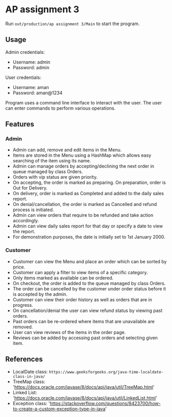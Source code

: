 # AP assignment 3

Run `out/production/ap assignment 3/Main` to start the program.

## Usage
Admin credentials:
- Username: admin
- Password: admin

User credentials:
- Username: aman
- Password: aman@1234

Program uses a command line interface to interact with the user.
The user can enter commands to perform various operations.

## Features
### Admin
- Admin can add, remove and edit items in the Menu.
- Items are stored in the Menu using a HashMap which allows easy searching of the item using its name.
- Admin can manage orders by accepting/declining the next order in queue managed by class Orders.
- Orders with vip status are given priority.
- On accepting, the order is marked as preparing. On preparation, order is Out for Delivery.
- On delivery, order is marked as Completed and added to the daily sales report.
- On denial/cancellation, the order is marked as Cancelled and refund process is initiated.
- Admin can view orders that require to be refunded and take action accordingly.
- Admin can view daily sales report for that day or specify a date to view the report.
- For demonstration purposes, the date is initially set to 1st January 2000.

### Customer
- Customer can view the Menu and place an order which can be sorted by price.
- Customer can apply a filter to view items of a specific category.
- Only items marked as available can be ordered.
- On checkout, the order is added to the queue managed by class Orders.
- The order can be cancelled by the customer under order status before it is accepted by the admin.
- Customer can view their order history as well as orders that are in progress.
- On cancellation/denial the user can view refund status by viewing past orders.
- Past orders can be re-ordered where items that are unavailable are removed.
- User can view reviews of the items in the order page.
- Reviews can be added by accessing past orders and selecting given item.

## References
- LocalDate class: `https://www.geeksforgeeks.org/java-time-localdate-class-in-java/`
- TreeMap class: 'https://docs.oracle.com/javase/8/docs/api/java/util/TreeMap.html'
- Linked List: 'https://docs.oracle.com/javase/8/docs/api/java/util/LinkedList.html'
- Exception class: 'https://stackoverflow.com/questions/8423700/how-to-create-a-custom-exception-type-in-java'